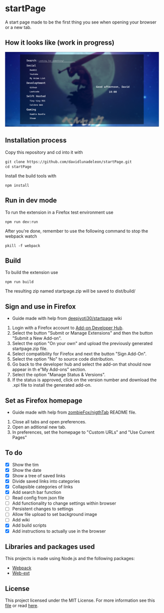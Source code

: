 # startPage

A start page made to be the first thing you see when opening your browser or a new tab.

## How it looks like (work in progress)

![Screenshot](./images/screenshot.jpg)

## Installation process

Copy this repository and cd into it with

```
git clone https://github.com/davidlunadeleon/startPage.git
cd startPage
```

Install the build tools with

```
npm install
```

## Run in dev mode

To run the extension in a Firefox test environment use

```
npm run dev:run
```

After you're done, remember to use the following command to stop the webpack watch

```
pkill -f webpack
```

## Build

To build the extension use

```
npm run build
```

The resulting zip named startpage.zip will be saved to dist/build/

## Sign and use in Firefox

* Guide made with help from [deepjyoti30/startpage](https://github.com/deepjyoti30/startpage/wiki/How-to-sign-the-extension-for-Personal-Use-on-Firefox) wiki

1. Login with a Firefox account to [Add-on Developer Hub](https://addons.mozilla.org/en-US/developers/).
2. Select the button "Submit or Manage Extensions" and then the button "Submit a New Add-on".
3. Select the option "On your own" and upload the previously generated startpage.zip file.
5. Select compatibility for Firefox and next the button "Sign Add-On".
6. Select the option "No" to source code distribution.
7. Go back to the developer hub and select the add-on that should now appear in th e"My Add-ons" section.
8. Select the option "Manage Status & Versions". 
9. If the status is approved, click on the version number and download the .xpi file to install the generated add-on.

## Set as Firefox homepage

* Guide made with help from [zombieFox/nigthTab](https://github.com/zombieFox/nightTab) README file.

1. Close all tabs and open preferences.
2. Open an aditional new tab.
3. In preferences, set the homepage to "Custom URLs" and "Use Current Pages" 

## To do

- [X] Show the tim
- [X] Show the date
- [X] Show a tree of saved links
- [X] Divide saved links into categories
- [X] Collapsible categories of links
- [X] Add search bar function
- [ ] Read config from json file
- [ ] Add functionality to change settings within browser
- [ ] Persistent changes to settings
- [ ] Allow file upload to set background image
- [ ] Add wiki
- [X] Add build scripts
- [X] Add instructions to actually use in the browser

## Libraries and packages used

This projects is made using Node.js and the following packages:

- [Webpack](https://www.npmjs.com/package/webpack)
- [Web-ext](https://www.npmjs.com/package/web-ext)

## License

This project licensed under the MIT License. For more information see this [file](LICENSE) or read [here](https://opensource.org/licenses/MIT).